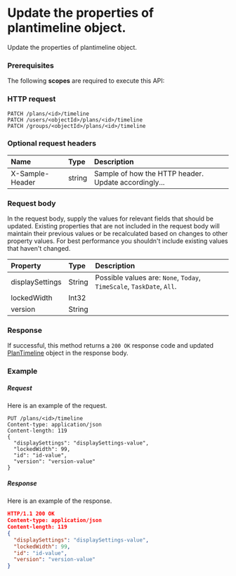 # Update the properties of plantimeline object.

Update the properties of plantimeline object.
### Prerequisites
The following **scopes** are required to execute this API: 
### HTTP request
<!-- { "blockType": "ignored" } -->
```http
PATCH /plans/<id>/timeline
PATCH /users/<objectId>/plans/<id>/timeline
PATCH /groups/<objectId>/plans/<id>/timeline
```
### Optional request headers
| Name       | Type | Description|
|:-----------|:------|:----------|
| X-Sample-Header  | string  | Sample of how the HTTP header. Update accordingly...|

### Request body
In the request body, supply the values for relevant fields that should be updated. Existing properties that are not included in the request body will maintain their previous values or be recalculated based on changes to other property values. For best performance you shouldn't include existing values that haven't changed.

| Property	   | Type	|Description|
|:---------------|:--------|:----------|
|displaySettings|String| Possible values are: `None`, `Today`, `TimeScale`, `TaskDate`, `All`.|
|lockedWidth|Int32||
|version|String||

### Response
If successful, this method returns a `200 OK` response code and updated [PlanTimeline](../resources/plantimeline.md) object in the response body.
### Example
##### Request
Here is an example of the request.
<!-- {
  "blockType": "request",
  "name": "update_plantimeline"
}-->
```http
PUT /plans/<id>/timeline
Content-type: application/json
Content-length: 119
{
  "displaySettings": "displaySettings-value",
  "lockedWidth": 99,
  "id": "id-value",
  "version": "version-value"
}
```
##### Response
<!-- {
  "blockType": "response",
  "truncated": false,
  "@odata.type": "plantimeline"
} -->
Here is an example of the response.
```json
HTTP/1.1 200 OK
Content-type: application/json
Content-length: 119
{
  "displaySettings": "displaySettings-value",
  "lockedWidth": 99,
  "id": "id-value",
  "version": "version-value"
}
```

<!-- uuid: 22566bee-36c2-4827-b5f0-84ce6b5450af
2015-10-15 04:07:53 UTC -->
<!-- {
  "type": "#page.annotation",
  "description": "Update the properties of plantimeline object.",
  "keywords": "",
  "section": "documentation",
  "tocPath": ""
}-->